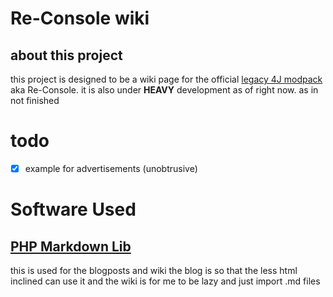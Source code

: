 # Re-Console wiki
## about this project
this project is designed to be a wiki page for the official [legacy 4J modpack](https://modrinth.com/modpack/legacy-minecraft) aka Re-Console.
it is also under **HEAVY** development as of right now.
as in
not finished

# todo
- [X] example for advertisements (unobtrusive)


# Software Used
## [PHP Markdown Lib](https://michelf.ca/projects/php-markdown/)
this is used for the blogposts and wiki
the blog is so that the less html inclined can use it
and the wiki is for me to be lazy and just import .md files

